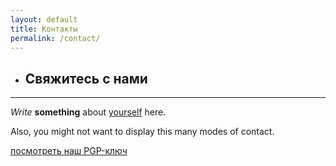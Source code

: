 ```yaml
---
layout: default
title: Контакты
permalink: /contact/
---
```


<ul>      
  <li>
             <h2>Свяжитесь с нами</h2>
  </li>
 </ul> 

<hr>

_Write_ **something** about [yourself](https://www.google.com/search?q=who+am+i) here.

Also, you might not want to display this many modes of contact.

[посмотреть наш PGP-ключ](/pgp)
